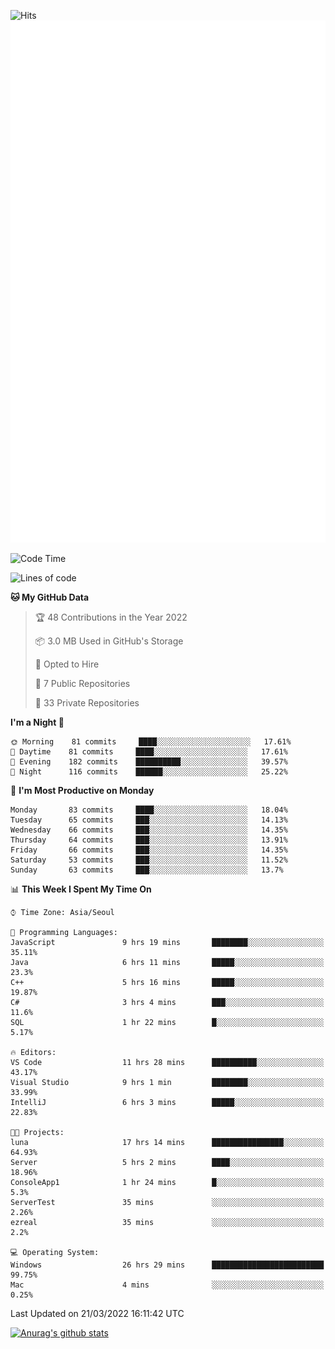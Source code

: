 ![Hits](https://hits.seeyoufarm.com/api/count/incr/badge.svg?url=https%3A%2F%2Fgithub.com%2Fkokose1234&count_bg=%2379C83D&title_bg=%23555555&icon=apple.svg&icon_color=%23E7E7E7&title=hits&edge_flat=false)
<br/>
![Metrics](https://github.com/kokose1234/kokose1234/blob/main/github-metrics.svg)

<!--START_SECTION:waka-->
![Code Time](http://img.shields.io/badge/Code%20Time-595%20hrs%2020%20mins-blue)

![Lines of code](https://img.shields.io/badge/From%20Hello%20World%20I%27ve%20Written-2%20Million%20lines%20of%20code-blue)

**🐱 My GitHub Data** 

> 🏆 48 Contributions in the Year 2022
 > 
> 📦 3.0 MB Used in GitHub's Storage 
 > 
> 💼 Opted to Hire
 > 
> 📜 7 Public Repositories 
 > 
> 🔑 33 Private Repositories  
 > 
**I'm a Night 🦉** 

```text
🌞 Morning    81 commits     ████░░░░░░░░░░░░░░░░░░░░░   17.61% 
🌆 Daytime    81 commits     ████░░░░░░░░░░░░░░░░░░░░░   17.61% 
🌃 Evening    182 commits    ██████████░░░░░░░░░░░░░░░   39.57% 
🌙 Night      116 commits    ██████░░░░░░░░░░░░░░░░░░░   25.22%

```
📅 **I'm Most Productive on Monday** 

```text
Monday       83 commits     ████░░░░░░░░░░░░░░░░░░░░░   18.04% 
Tuesday      65 commits     ███░░░░░░░░░░░░░░░░░░░░░░   14.13% 
Wednesday    66 commits     ███░░░░░░░░░░░░░░░░░░░░░░   14.35% 
Thursday     64 commits     ███░░░░░░░░░░░░░░░░░░░░░░   13.91% 
Friday       66 commits     ███░░░░░░░░░░░░░░░░░░░░░░   14.35% 
Saturday     53 commits     ███░░░░░░░░░░░░░░░░░░░░░░   11.52% 
Sunday       63 commits     ███░░░░░░░░░░░░░░░░░░░░░░   13.7%

```


📊 **This Week I Spent My Time On** 

```text
⌚︎ Time Zone: Asia/Seoul

💬 Programming Languages: 
JavaScript               9 hrs 19 mins       ████████░░░░░░░░░░░░░░░░░   35.11% 
Java                     6 hrs 11 mins       █████░░░░░░░░░░░░░░░░░░░░   23.3% 
C++                      5 hrs 16 mins       █████░░░░░░░░░░░░░░░░░░░░   19.87% 
C#                       3 hrs 4 mins        ███░░░░░░░░░░░░░░░░░░░░░░   11.6% 
SQL                      1 hr 22 mins        █░░░░░░░░░░░░░░░░░░░░░░░░   5.17%

🔥 Editors: 
VS Code                  11 hrs 28 mins      ██████████░░░░░░░░░░░░░░░   43.17% 
Visual Studio            9 hrs 1 min         ████████░░░░░░░░░░░░░░░░░   33.99% 
IntelliJ                 6 hrs 3 mins        █████░░░░░░░░░░░░░░░░░░░░   22.83%

🐱‍💻 Projects: 
luna                     17 hrs 14 mins      ████████████████░░░░░░░░░   64.93% 
Server                   5 hrs 2 mins        ████░░░░░░░░░░░░░░░░░░░░░   18.96% 
ConsoleApp1              1 hr 24 mins        █░░░░░░░░░░░░░░░░░░░░░░░░   5.3% 
ServerTest               35 mins             ░░░░░░░░░░░░░░░░░░░░░░░░░   2.26% 
ezreal                   35 mins             ░░░░░░░░░░░░░░░░░░░░░░░░░   2.2%

💻 Operating System: 
Windows                  26 hrs 29 mins      █████████████████████████   99.75% 
Mac                      4 mins              ░░░░░░░░░░░░░░░░░░░░░░░░░   0.25%

```


 Last Updated on 21/03/2022 16:11:42 UTC
<!--END_SECTION:waka-->

[![Anurag's github stats](https://github-readme-stats.vercel.app/api?username=kokose1234&theme=dracula)](https://github.com/anuraghazra/github-readme-stats)



	
